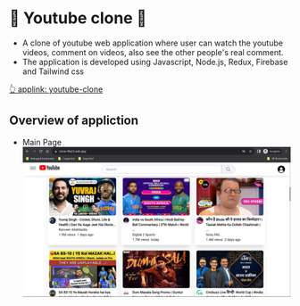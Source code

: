 # 🤠 Youtube clone 🤠

- A clone of youtube web application where user can watch the youtube videos, comment on videos, also see the other people's real comment.
- The application is developed using Javascript, Node.js, Redux, Firebase and Tailwind css

[👆 applink: youtube-clone](https://clone-f8a23.web.app)

## Overview of appliction

- Main Page
  ![Main Page](https://github.com/vsvishal/youtube-clone/blob/02e47c0ebb15459efd8b78926cc56cbd099d2d4a/src/images/app-images/main-page.png)
